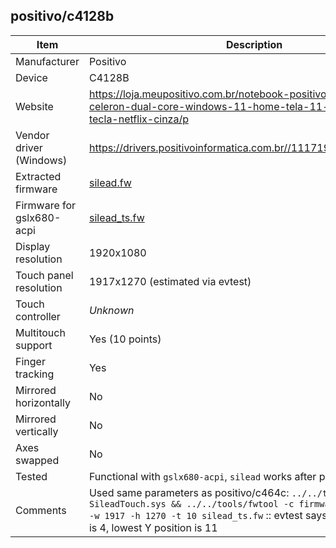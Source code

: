 positivo/c4128b
---------------------------------------------

| Item                      | Description |
|---------------------------|-------------|
| Manufacturer              | Positivo |
| Device                    | C4128B   |
| Website                   | <https://loja.meupositivo.com.br/notebook-positivo-duo-c-4128b-celeron-dual-core-windows-11-home-tela-11-full-hd-touch-tecla-netflix-cinza/p> |
| Vendor driver (Windows)   | <https://drivers.positivoinformatica.com.br//11171900_TOUCHPAD.zip> |
| Extracted firmware        | [silead.fw](silead.fw) |
| Firmware for gslx680-acpi | [silead_ts.fw](silead_ts.fw) |
| Display resolution        | 1920x1080 |
| Touch panel resolution    | 1917x1270 (estimated via evtest) |
| Touch controller          | *Unknown* |
| Multitouch support        | Yes (10 points) |
| Finger tracking           | Yes |
| Mirrored horizontally     | No |
| Mirrored vertically       | No |
| Axes swapped              | No |
| Tested                    | Functional with `gslx680-acpi`, `silead` works after patching the kernel |
| Comments                  | Used same parameters as positivo/c464c: `../../tools/scanwindrv SileadTouch.sys && ../../tools/fwtool -c firmware_00.fw -m 1680 -w 1917 -h 1270 -t 10 silead_ts.fw` :: evtest says lowest X position is 4, lowest Y position is 11 |
